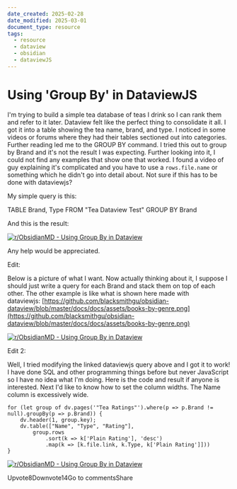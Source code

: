 ```yaml
---
date_created: 2025-02-28
date_modified: 2025-03-01
document_type: resource
tags:
  - resource
  - dataview
  - obsidian
  - dataviewJS
---
```


# Using 'Group By' in DataviewJS

I'm trying to build a simple tea database of teas I drink so I can rank them and refer to it later. Dataview felt like the perfect thing to consolidate it all. I got it into a table showing the tea name, brand, and type. I noticed in some videos or forums where they had their tables sectioned out into categories. Further reading led me to the GROUP BY command. I tried this out to group by Brand and it's not the result I was expecting. Further looking into it, I could not find any examples that show one that worked. I found a video of guy explaining it's complicated and you have to use a `rows.file.name` or something which he didn't go into detail about. Not sure if this has to be done with dataviewjs?

My simple query is this:

TABLE Brand, Type FROM "Tea Dataview Test"
GROUP BY Brand

And this is the result:

[![r/ObsidianMD - Using Group By in Dataview](https://preview.redd.it/using-group-by-in-dataview-v0-nm7ht9zcbe5a1.png?width=707&format=png&auto=webp&s=34afbd7bce21aba9e7c9c4e0914053e68f1de35a)](https://preview.redd.it/using-group-by-in-dataview-v0-nm7ht9zcbe5a1.png?width=707&format=png&auto=webp&s=34afbd7bce21aba9e7c9c4e0914053e68f1de35a "Image from r/ObsidianMD - Using Group By in Dataview")

Any help would be appreciated.

Edit:

Below is a picture of what I want. Now actually thinking about it, I suppose I should just write a query for each Brand and stack them on top of each other. The other example is like what is shown here made with dataviewjs: [https://github.com/blacksmithgu/obsidian-dataview/blob/master/docs/docs/assets/books-by-genre.png](https://github.com/blacksmithgu/obsidian-dataview/blob/master/docs/docs/assets/books-by-genre.png)

[![r/ObsidianMD - Using Group By in Dataview](https://preview.redd.it/using-group-by-in-dataview-v0-u1hhy9wz8l5a1.png?width=1282&format=png&auto=webp&s=efac970b12444a142eb445da1dee82d155a90db7)](https://preview.redd.it/using-group-by-in-dataview-v0-u1hhy9wz8l5a1.png?width=1282&format=png&auto=webp&s=efac970b12444a142eb445da1dee82d155a90db7 "Image from r/ObsidianMD - Using Group By in Dataview")

Edit 2:

Well, I tried modifying the linked dataviewjs query above and I got it to work! I have done SQL and other programming things before but never JavaScript so I have no idea what I'm doing. Here is the code and result if anyone is interested. Next I'd like to know how to set the column widths. The Name column is excessively wide.

```dataviewjs
for (let group of dv.pages('"Tea Ratings"').where(p => p.Brand != null).groupBy(p => p.Brand)) {
	dv.header(1, group.key);
	dv.table(["Name", "Type", "Rating"],
		group.rows
			.sort(k => k['Plain Rating'], 'desc')
			.map(k => [k.file.link, k.Type, k['Plain Rating']]))
}
```

[![r/ObsidianMD - Using Group By in Dataview](https://preview.redd.it/using-group-by-in-dataview-v0-e591y31hel5a1.png?width=1107&format=png&auto=webp&s=499b1a5e615179b985e73f1ab043c1ba00959920)](https://preview.redd.it/using-group-by-in-dataview-v0-e591y31hel5a1.png?width=1107&format=png&auto=webp&s=499b1a5e615179b985e73f1ab043c1ba00959920 "Image from r/ObsidianMD - Using Group By in Dataview")

Upvote8Downvote14Go to commentsShare